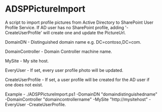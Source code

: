 # ADSPPictureImport
A script to import profile pictures from Active Directory to SharePoint User Profile Service.
If AD user has no SharePoint profile, adding '-CreateUserProfile' will create one and update the PictureUrl.

 DomainDN - Distinguished domain name e.g. DC=contoso,DC=com.
 
DomainController - Domain Controller machine name.

MySite - My site host.

EveryUser - If set, every user profile photo will be updated.

CreateUserProfile - If set, a user profile will be created for the AD user if one does not exist.

Example - ./ADSPPictureImport.ps1 -DomainDN "domaindistinguishedname" -DomainController "domaincontrollername" -MySite "http://mysitehost" -EveryUser -CreateUserProfile.
